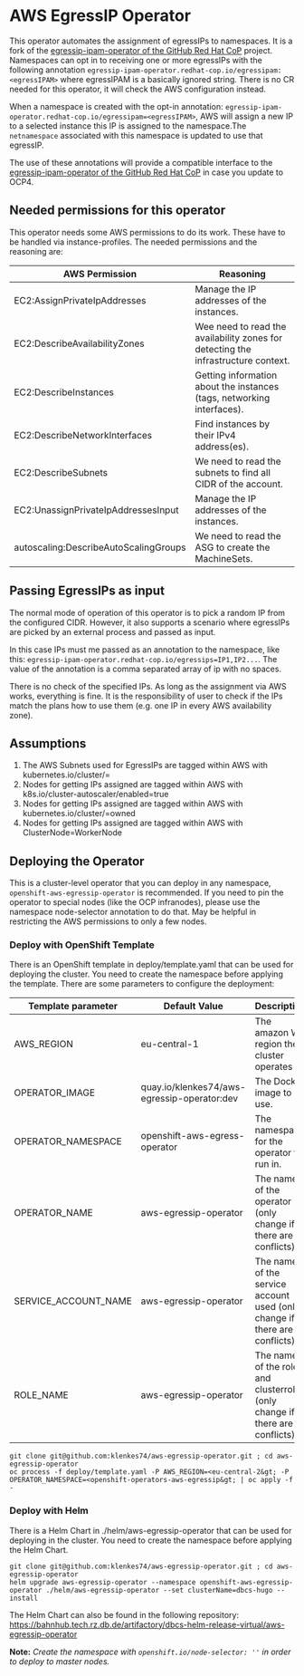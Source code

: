 # AWS EgressIP Operator

This operator automates the assignment of egressIPs to namespaces. It is a fork of the [egressip-ipam-operator of the
GitHub Red Hat CoP](https://github.com/redhat-cop/egressip-ipam-operator) project.
Namespaces can opt in to receiving one or more egressIPs with the following annotation
`egressip-ipam-operator.redhat-cop.io/egressipam:<egressIPAM>` where egressIPAM is a basically ignored string. There
is no CR needed for this operator, it will check the AWS configuration instead.

When a namespace is created with the opt-in annotation: `egressip-ipam-operator.redhat-cop.io/egressipam=<egressIPAM>`,
AWS will assign a new IP to a selected instance this IP is assigned to the namespace.The `netnamespace` associated with
this namespace is updated to use that egressIP.

The use of these annotations will provide a compatible interface to the [egressip-ipam-operator of the GitHub Red Hat
CoP](https://github.com/redhat-cop/egressip-ipam-operator) in case you update to OCP4.


## Needed permissions for this operator
This operator needs some AWS permissions to do its work. These have to be handled via instance-profiles. The needed
permissions and the reasoning are:

AWS Permission | Reasoning
---------------|-----------------------------------
EC2:AssignPrivateIpAddresses | Manage the IP addresses of the instances.
EC2:DescribeAvailabilityZones | Wee need to read the availability zones for detecting the infrastructure context.
EC2:DescribeInstances | Getting information about the instances (tags, networking interfaces).
EC2:DescribeNetworkInterfaces | Find instances by their IPv4 address(es).
EC2:DescribeSubnets | We need to read the subnets to find all CIDR of the account.
EC2:UnassignPrivateIpAddressesInput | Manage the IP addresses of the instances.
autoscaling:DescribeAutoScalingGroups | We need to read the ASG to create the MachineSets.


## Passing EgressIPs as input

The normal mode of operation of this operator is to pick a random IP from the configured CIDR. However, it also supports
a scenario where egressIPs are picked by an external process and passed as input.

In this case IPs must me passed as an annotation to the namespace, like this:
`egressip-ipam-operator.redhat-cop.io/egressips=IP1,IP2...`. The value of the annotation is a comma separated array of
ip with no spaces.

There is no check of the specified IPs. As long as the assignment via AWS works, everything is fine. It is the
responsibility of user to check if the IPs match the plans how to use them (e.g. one IP in every AWS availability zone).


## Assumptions

1. The AWS Subnets used for EgressIPs are tagged within AWS with kubernetes.io/cluster/<cluster-name>=<any value>
1. Nodes for getting IPs assigned are tagged within AWS with k8s.io/cluster-autoscaler/enabled=true
1. Nodes for getting IPs assigned are tagged within AWS with kubernetes.io/cluster/<egcluster-name>=owned
1. Nodes for getting IPs assigned are tagged within AWS with ClusterNode=WorkerNode


## Deploying the Operator

This is a cluster-level operator that you can deploy in any namespace, `openshift-aws-egressip-operator` is recommended.
If you need to pin the operator to special nodes (like the OCP infranodes), please use the namespace node-selector
annotation to do that. May be helpful in restricting the AWS permissions to only a few nodes.

### Deploy with OpenShift Template

There is an OpenShift template in deploy/template.yaml that can be used for deploying the cluster. You need to create
the namespace before applying the template. There are some parameters to configure the deployment:

Template parameter   | Default Value | Description
---------------------|-------------|-----------------------
AWS_REGION           | eu-central-1                                | The amazon WS region the cluster operates in.
OPERATOR_IMAGE       | quay.io/klenkes74/aws-egressip-operator:dev | The Docker image to use.
OPERATOR_NAMESPACE   | openshift-aws-egress-operator               | The namespace for the operator to run in.
OPERATOR_NAME        | aws-egressip-operator                       | The name of the operator (only change if there are conflicts)
SERVICE_ACCOUNT_NAME | aws-egressip-operator                       | The name of the service account used (only change if there are conflicts)
ROLE_NAME            | aws-egressip-operator                       | The name of the role and clusterrole (only change if there are conflicts)

```shell script
git clone git@github.com:klenkes74/aws-egressip-operator.git ; cd aws-egressip-operator
oc process -f deploy/template.yaml -P AWS_REGION=<eu-central-2&gt; -P OPERATOR_NAMESPACE=<openshift-operators-aws-egressip&gt; | oc apply -f -
```

### Deploy with Helm

There is a Helm Chart in ./helm/aws-egressip-operator that can be used for deploying in the cluster. You need to create the namespace before applying the Helm Chart.

```shell script
git clone git@github.com:klenkes74/aws-egressip-operator.git ; cd aws-egressip-operator
helm upgrade aws-egressip-operator --namespace openshift-aws-egressip-operator ./helm/aws-egressip-operator --set clusterName=dbcs-hugo --install
```

The Helm Chart can also be found in the following repository: https://bahnhub.tech.rz.db.de/artifactory/dbcs-helm-release-virtual/aws-egressip-operator


**Note:** *Create the namespace with `openshift.io/node-selector: ''` in order to deploy to master nodes.*
